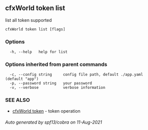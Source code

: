 ## cfxWorld token list

list all token supported

```
cfxWorld token list [flags]
```

### Options

```
  -h, --help   help for list
```

### Options inherited from parent commands

```
  -c, --config string     config file path, default ./app.yaml (default "app")
  -p, --password string   your password
  -v, --verbose           verbose information
```

### SEE ALSO

* [cfxWorld token](cfxWorld_token.md)	 - token operation

###### Auto generated by spf13/cobra on 11-Aug-2021
